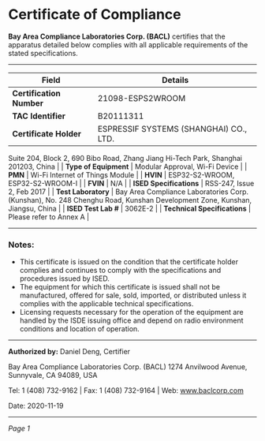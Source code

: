 # Certificate of Compliance

**Bay Area Compliance Laboratories Corp. (BACL)** certifies that the apparatus detailed below complies with all applicable requirements of the stated specifications.

---

| Field                 | Details                                         |
|-----------------------|------------------------------------------------|
| **Certification Number** | 21098-ESPS2WROOM                              |
| **TAC Identifier**       | B20111311                                     |
| **Certificate Holder**   | ESPRESSIF SYSTEMS (SHANGHAI) CO., LTD.
Suite 204, Block 2, 690 Bibo Road,
Zhang Jiang Hi-Tech Park, Shanghai 201203, China |
| **Type of Equipment**    | Modular Approval, Wi-Fi Device                 |
| **PMN**                 | Wi-Fi Internet of Things Module                 |
| **HVIN**                | ESP32-S2-WROOM, ESP32-S2-WROOM-I               |
| **FVIN**                | N/A                                            |
| **ISED Specifications** | RSS-247, Issue 2, Feb 2017                      |
| **Test Laboratory**     | Bay Area Compliance Laboratories Corp. (Kunshan),
No. 248 Chenghu Road, Kunshan Development Zone,
Kunshan, Jiangsu, China                          |
| **ISED Test Lab #**     | 3062E-2                                        |
| **Technical Specifications** | Please refer to Annex A                     |

---

### Notes:
- This certificate is issued on the condition that the certificate holder complies and continues to comply with the specifications and procedures issued by ISED.
- The equipment for which this certificate is issued shall not be manufactured, offered for sale, sold, imported, or distributed unless it complies with the applicable technical specifications.
- Licensing requests necessary for the operation of the equipment are handled by the ISDE issuing office and depend on radio environment conditions and location of operation.

---

**Authorized by:** Daniel Deng, Certifier

Bay Area Compliance Laboratories Corp. (BACL)
1274 Anvilwood Avenue, Sunnyvale, CA 94089, USA

Tel: 1 (408) 732-9162 | Fax: 1 (408) 732-9164 | Web: www.baclcorp.com

Date: 2020-11-19

---

*Page 1*